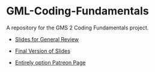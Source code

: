# GML-Coding-Fundamentals
A repository for the GMS 2 Coding Fundamentals project.

- [Slides for General Review](https://drive.google.com/drive/folders/1NJPBklu2m9M_ZNuVn81g_TEaZS2LwIvb?usp=sharing)

- [Final Version of Slides](https://drive.google.com/drive/folders/1kixOSot06fLOM2TokcO8vuWKig6qmyLd?usp=sharing)

- [Entirely option Patreon Page](https://www.patreon.com/samspadegamedev)

